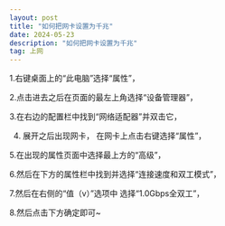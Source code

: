 ```yaml
---
layout: post
title: "如何把网卡设置为千兆"
date: 2024-05-23
description: "如何把网卡设置为千兆"
tag: 上网
---
```




1.右键桌面上的“此电脑”选择“属性”，  

2.点击进去之后在页面的最左上角选择“设备管理器”，  

3.在右边的配置栏中找到“网络适配器”并双击它，  

4. 展开之后出现网卡， 在网卡上点击右键选择“属性”，

5.在出现的属性页面中选择最上方的“高级”，

6.然后在下方的属性栏中找到并选择“连接速度和双工模式”，  

7.然后在右侧的“值（v）”选项中 选择“1.0Gbps全双工”，  

8.然后点击下方确定即可~  
